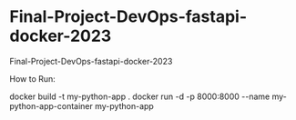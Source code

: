 # Final-Project-DevOps-fastapi-docker-2023
Final-Project-DevOps-fastapi-docker-2023

How to Run:

docker build -t my-python-app .
docker run -d -p 8000:8000 --name my-python-app-container my-python-app
